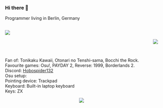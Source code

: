 ### Hi there 👋

Programmer living in Berlin, Germany<br>
&nbsp;
<p align="left"><img src="https://github-readme-stats.vercel.app/api/pin/?username=hobospider132&repo=github-readme-stats"></p>
<p align="right"><img src="https://github-readme-stats.vercel.app/api/top-langs/?username=hobospider132"></p>
&nbsp;

Fan of: Tonikaku Kawaii, Otonari no Tenshi-sama, Bocchi the Rock. <br>
Favourite games: Osu!, PAYDAY 2, Reverse: 1999, Borderlands 2. <br>
Discord: <a href="https://www.discord.com/users/649892152398315540">Hobospider132</a> <br>
Osu setup: <br>
Pointing device: Trackpad <br>
Keyboard: Built-in laptop keyboard <br>
Keys: ZX
<p align="center"><a href="https://osu.ppy.sh/users/Hobospider132"><img src="https://osu-sig.vercel.app/card?user=Hobospider132&mode=std&lang=en&round_avatar=true&animation=true&hue=200&skills=true"></a></p>
